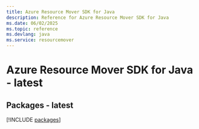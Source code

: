 ```yaml
---
title: Azure Resource Mover SDK for Java
description: Reference for Azure Resource Mover SDK for Java
ms.date: 06/02/2025
ms.topic: reference
ms.devlang: java
ms.service: resourcemover
---
```

# Azure Resource Mover SDK for Java - latest
## Packages - latest
[!INCLUDE [packages](resource-mover-index.md)]